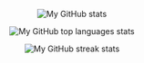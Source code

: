<p align="center">
  <picture>
    <source
      srcset="https://github-readme-stats-steel-omega.vercel.app/api?username=qwerty541&show_icons=true&include_all_commits=true&icon_color=2d77dc&title_color=2d77dc&text_color=ffffff&bg_color=0d1117&hide_border=true&number_format=long&rank_icon=default&show_total_reviews=true"
      media="(prefers-color-scheme: dark)"
    />
    <source
      srcset="https://github-readme-stats-steel-omega.vercel.app/api?username=qwerty541&show_icons=true&include_all_commits=true&hide_border=true&number_format=long&rank_icon=default&show_total_reviews=true"
      media="(prefers-color-scheme: light), (prefers-color-scheme: no-preference)"
    />
    <img
       src="https://github-readme-stats-steel-omega.vercel.app/api?username=qwerty541&show_icons=true&include_all_commits=true&hide_border=true&number_format=long&rank_icon=default&show_total_reviews=true"
       alt="My GitHub stats"
     />
  </picture>
</p>

<p align="center">
  <picture>
    <source
      srcset="https://github-readme-stats-steel-omega.vercel.app/api/top-langs/?username=qwerty541&layout=pie&icon_color=2d77dc&title_color=2d77dc&text_color=ffffff&bg_color=0d1117&hide_border=true&langs_count=10"
      media="(prefers-color-scheme: dark)"
    />
    <source
      srcset="https://github-readme-stats-steel-omega.vercel.app/api/top-langs/?username=qwerty541&layout=pie&hide_border=true&langs_count=10"
      media="(prefers-color-scheme: light), (prefers-color-scheme: no-preference)"
    />
    <img
       src="https://github-readme-stats-steel-omega.vercel.app/api/top-langs/?username=qwerty541&layout=pie&hide_border=true&langs_count=10"
       alt="My GitHub top languages stats"
     />
  </picture>
</p>

<p align="center">
  <picture>
    <source
      srcset="https://streak-stats.demolab.com/?user=qwerty541&background=0d1117&currStreakNum=ffffff&sideNums=ffffff&currStreakLabel=ffffff&sideLabels=ffffff&dates=ffffff&fire=2d77dc&ring=2d77dc&locale=en&type=svg&hide_border=true"
      media="(prefers-color-scheme: dark)"
    />
    <source
      srcset="https://streak-stats.demolab.com/?user=qwerty541&locale=en&type=svg&hide_border=true&fire=2d77dc&ring=2d77dc&currStreakLabel=000000"
      media="(prefers-color-scheme: light), (prefers-color-scheme: no-preference)"
    />
    <img
       src="https://streak-stats.demolab.com/?user=qwerty541&locale=en&type=svg&hide_border=true&fire=2d77dc&ring=2d77dc&currStreakLabel=000000"
       alt="My GitHub streak stats"
     />
  </picture>
</p>
